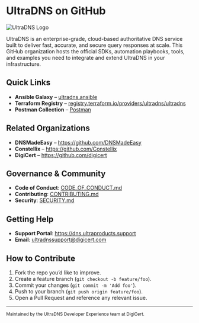 # UltraDNS on GitHub

![UltraDNS Logo](https://portal.ultradns.com/assets/images/UDNS-digicert.svg)

UltraDNS is an enterprise-grade, cloud-based authoritative DNS service built to deliver fast, accurate, and secure query responses at scale. This GitHub organization hosts the official SDKs, automation playbooks, tools, and examples you need to integrate and extend UltraDNS in your infrastructure.

## Quick Links

- **Ansible Galaxy** – [ultradns.ansible](https://galaxy.ansible.com/ultradns/ultradns)  
- **Terraform Registry** – [registry.terraform.io/providers/ultradns/ultradns](https://registry.terraform.io/providers/ultradns/ultradns)  
- **Postman Collection** – [Postman](https://www.postman.com/digicertultradns/ultradns-public-workspace/overview)  

## Related Organizations

- **DNSMadeEasy**   – https://github.com/DNSMadeEasy  
- **Constellix**    – https://github.com/Constellix  
- **DigiCert**      – https://github.com/digicert  

## Governance & Community

- **Code of Conduct**: [CODE_OF_CONDUCT.md](https://github.com/UltraDNS/.github/blob/master/CODE_OF_CONDUCT.md)  
- **Contributing**: [CONTRIBUTING.md](https://github.com/UltraDNS/.github/blob/master/CONTRIBUTING.md)  
- **Security**: [SECURITY.md](https://github.com/UltraDNS/.github/blob/master/SECURITY.md)  

## Getting Help

- **Support Portal**: https://dns.ultraproducts.support
- **Email**: ultradnssupport@digicert.com  

## How to Contribute

1. Fork the repo you’d like to improve.  
2. Create a feature branch (`git checkout -b feature/foo`).  
3. Commit your changes (`git commit -m 'Add foo'`).  
4. Push to your branch (`git push origin feature/foo`).  
5. Open a Pull Request and reference any relevant issue.

---

<sup>Maintained by the UltraDNS Developer Experience team at DigiCert.</sup>